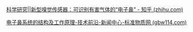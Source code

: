 [科学研究||新型嗅觉传感器：可识别有害气体的“电子鼻” - 知乎 (zhihu.com)](https://zhuanlan.zhihu.com/p/521843893)

[电子鼻系统的结构及工作原理-技术前沿-新闻中心-标准物质网 (gbw114.com)](https://www.gbw114.com/news/n54759.html)